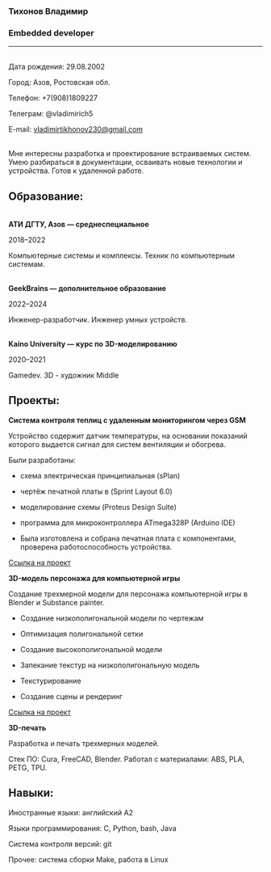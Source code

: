 ### Тихонов Владимир

### Embedded developer
---
\
Дата рождения: 29.08.2002

Город: Азов, Ростовская обл.

Телефон: +7(908)1809227

Телеграм: @vladimirich5

E-mail: vladimirtikhonov230@gmail.com

\
Мне интересны разработка и проектирование встраиваемых систем. Умею разбираться в документации, осваивать новые технологии и устройства. Готов к удаленной работе.


## Образование:
\
**АТИ ДГТУ, Азов — среднеспециальное**

2018–2022

Компьютерные системы и комплексы. Техник по компьютерным системам.

\
**GeekBrains — дополнительное образование**

2022–2024

Инженер-разработчик. Инженер умных устройств.

\
**Kaino University — курс по 3D-моделированию**

2020–2021

Gamedev. 3D - художник Middle

## Проекты:
**Система контроля теплиц с удаленным мониторингом через GSM**

Устройство содержит датчик температуры, на основании показаний которого выдается сигнал для систем вентиляции и обогрева.

Были разработаны:

+ схема электрическая принципиальная  (sPlan)

+ чертёж печатной платы в (Sprint Layout 6.0)

+ моделирование схемы (Proteus Design Suite)

+ программа для микроконтроллера ATmega328P (Arduino IDE)

+ Была изготовлена и собрана печатная плата с компонентами, проверена работоспособность устройства.

[Ссылка на проект](Projects/Greenhouse%20control%20system/Project.md)

**3D-модель персонажа для компьютерной игры**

Создание трехмерной модели для персонажа компьютерной игры в Blender и  Substance painter.

+ Создание низкополигональной модели по чертежам

+ Оптимизация полигональной сетки

+ Создание высокополигональной модели

+ Запекание текстур на низкополигональную модель

+ Текстурирование

+ Создание сцены и рендеринг

[Ссылка на проект](Projects/Mech/Project.md)

**3D-печать**

Разработка и печать трехмерных моделей. 

Стек ПО: Cura, FreeCAD, Blender. Работал с материалами: ABS, PLA, PETG, TPU.

## Навыки:
Иностранные языки: английский A2

Языки программирования: C, Python, bash, Java

Система контроля версий: git

Прочее: система сборки Make, работа в Linux
